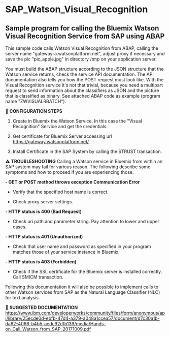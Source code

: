 # SAP_Watson_Visual_Recognition
Sample program for calling the Bluemix Watson Visual Recognition Service from SAP using ABAP
--------------------------------------------------------------------------------------------

This sample code calls Watson Visual Recognition from ABAP, calling the server name "gateway-a.watsonplatform.net", adjust proxy if necessary and save the pic "pic_apple.jpg" in directory /tmp on your application server.

You must build the ABAP structure according to the JSON structure that the Watson service returns, check the service API documentation.
The API documentation also tells you how the POST request must look like. With the Visual Recognition service it's not that trivial, because you need a multipart request to send information about the classifiers as JSON and the picture that is classified as binary. See attached ABAP code as example (program name "ZWVISUALRBATCH").

:pencil: **CONFIGURATION STEPS**

1) Create in Bluemix the Watson Service. In this case the "Visual Recognition" Service and get the credentials.

2) Get certificate for Bluemix Server accessing url https://gateway.watsonplatform.net/.

3) Install Certificate in the SAP System by calling the STRUST transaction.

:warning: **TROUBLESHOOTING**
Calling a Watson service in Bluemix from within an SAP system may fail for various reason. The following describe some symptoms and how to proceed if you are experiencing those.

**- GET or POST method throws exception Communication Error**

- Verify that the specified host name is correct.

- Check proxy server settings.

**- HTTP status is 400 (Bad Request)**

- Check uri path and parameter string. Pay attention to lower and upper cases.

**- HTTP status is 401 (Unauthorized)**

- Check that user name and password as specified in your program matches those of your service instance
in Bluemix.

**- HTTP status is 403 (Forbidden)**

- Check if the SSL certificate for the Bluemix server is installed correctly. Call SMICM transaction.

Following this documentation it will also be possible to implement calls to other Watson services from SAP as the Natural Language Classifier (NLC) for text analysis.

:book: **SUGGESTED DOCUMENTATION**
https://www.ibm.com/developerworks/community/files/form/anonymous/api/library/25ecde0d-ebfb-47d4-a379-a048a1ccea57/document/d7c30a1b-da62-4066-b4b5-aedc92dfb139/media/Hands-on_Call_Watson_from_SAP_20171009.pdf


